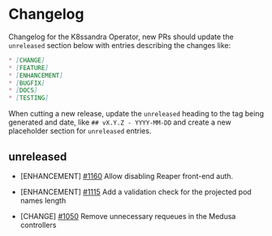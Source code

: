 # Changelog

Changelog for the K8ssandra Operator, new PRs should update the `unreleased` section below with entries describing the changes like:

```markdown
* [CHANGE]
* [FEATURE]
* [ENHANCEMENT]
* [BUGFIX]
* [DOCS]
* [TESTING]
```

When cutting a new release, update the `unreleased` heading to the tag being generated and date, like `## vX.Y.Z - YYYY-MM-DD` and create a new placeholder section for  `unreleased` entries.

## unreleased
* [ENHANCEMENT] [#1160](https://github.com/k8ssandra/k8ssandra-operator/issues/1160) Allow disabling Reaper front-end auth.
- [ENHANCEMENT] [#1115](https://github.com/k8ssandra/k8ssandra-operator/issues/1115) Add a validation check for the projected pod names length
* [CHANGE] [#1050](https://github.com/k8ssandra/k8ssandra-operator/issues/1050) Remove unnecessary requeues in the Medusa controllers
